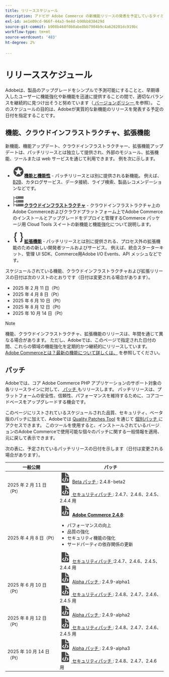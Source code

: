 ```yaml
---
title: リリーススケジュール
description: アドビが Adobe Commerce の新機能リリースの発表を予定しているタイミングを学びます。
exl-id: ae1e09cd-966f-44a3-9e4d-b90bb838429d
source-git-commit: b908b468f0b8abe8bb7904b9c4a626201dc919bc
workflow-type: tm+mt
source-wordcount: '483'
ht-degree: 2%

---
```



# リリーススケジュール

Adobeは、製品のアップグレードをシンプルで予測可能にすることと、早期導入したユーザーに機能強化や新機能を迅速に提供することの間で、適切なバランスを継続的に見つけ出そうと努めています（[ バージョンポリシー ](versioning-policy.md) を参照）。 このスケジュールの目的は、Adobeが実質的な新機能のリリースを発表する予定の日付を指定することです。

## 機能、クラウドインフラストラクチャ、拡張機能

新機能、機能アップデート、クラウドインフラストラクチャー、拡張機能アップデートは、パッチリリースとは独立して提供され、外部のモジュール、拡張機能、ツールまたは web サービスを通じて利用できます。 例を次に示します。

- ![ 機能アイコン ](../assets/icons/feature.svg)[**機能と機能性**](https://experienceleague.adobe.com/en/docs/commerce/user-guides/release-information/release-notes-all) - パッチリリースとは別に提供される新機能。 例えば、[B2B](https://experienceleague.adobe.com/en/docs/commerce-admin/b2b/release-notes)、カタログサービス、データ接続、ライブ検索、製品レコメンデーションなどです。

- ![ インフラストラクチャアイコン ](../assets/icons/servers.svg)[**クラウドインフラストラクチャ**](https://experienceleague.adobe.com/en/docs/commerce-on-cloud/user-guide/release-notes/cloud-tools-suite) - クラウドインフラストラクチャ上のAdobe Commerceおよびクラウドプラットフォーム上でAdobe Commerceのインストールとアップグレードをデプロイと管理するCommerce パッケージ用 Cloud Tools スイートの新機能と機能強化について説明します。

- ![ 拡張アイコン ](../assets/icons/brackets.svg)[**拡張機能**](https://developer.adobe.com/commerce/extensibility/) - パッチリリースとは別に提供される、プロセス外の拡張機能のための新しい開発者ツールおよびサービス。 例えば、統合スターターキット、管理 UI SDK、Commerce用Adobe I/O Events、API メッシュなどです。

スケジュールされている機能、クラウドインフラストラクチャおよび拡張リリースの日付は次のリストのとおりです（日付は変更される場合があります）。

- 2025 年 2 月 11 日（Pt）
- 2025 年 4 月 8 日（Pt）
- 2025 年 6 月 10 日（Pt）
- 2025 年 8 月 12 日（Pt）
- 2025 年 10 月 14 日（Pt）

>[!NOTE]
>
>機能、クラウドインフラストラクチャ、拡張機能のリリースは、年間を通じて異なる場合があります。 ただし、Adobeでは、このページで指定された日付の間、これらの領域の機能強化を定期的かつ継続的にリリースしています。 [Adobe Commerceとは？最新の機能について詳しくは、](https://business.adobe.com/products/magento/magento-commerce.html) を参照してください。

## パッチ

Adobeでは、コア Adobe Commerce PHP アプリケーションのサポート対象の各リリースラインに対して、[ パッチ ](versioning-policy.md#patch-release) もリリースします。 パッチリリースは、プラットフォームの安全性、信頼性、パフォーマンスを維持するために、コアコードベースをアップグレードする機会です。

このページにリストされているスケジュールされた品質、セキュリティ、ベータ版のパッチに加えて、Adobeでは [Quality Patches Tool](versioning-policy.md#individual-patch) を通じて [ 個別パッチ ](../tools/quality-patches-tool/usage.md) にアクセスできます。 このツールを使用すると、インストールされているバージョンのAdobe Commerceで使用可能な個々のパッチに関する一般情報を適用、元に戻して表示できます。

次の表に、予定されているパッチリリースの日付を示します（日付は変更される場合があります）。

<table>
<thead>
  <tr>
    <th>一般公開</th>
    <th>パッチ</th>
  </tr>
</thead>
<tbody>
  <tr>
  <tr>
    <td>2025 年 2 月 11 日（Pt）</td>
    <td><img alt="パッチリリースアイコン" src="../assets/icons/file-code.svg"></img> <a href="versioning-policy.md#beta-patch-release">Beta パッチ </a>: 2.4.8-beta2<br><img alt="パッチリリースアイコン" src="../assets/icons/file-code.svg"></img><a href="release-notes/security/overview.md"> セキュリティパッチ </a>: 2.4.7、2.4.6、2.4.5、2.4.4 用</td>
  </tr>
  <tr>
    <tr>
    <td>2025 年 4 月 8 日（Pt）</td>
    <td><img alt="パッチリリースアイコン" src="../assets/icons/file-code.svg"></img> <a href="release-notes/commerce/overview.md"><strong>Adobe Commerce 2.4.8</a></strong>:<ul><li>パフォーマンスの向上</li><li>品質の強化</li><li>セキュリティ機能の強化</li><li>サードパーティの依存関係の更新</li></ul><img alt="パッチリリースアイコン" src="../assets/icons/file-code.svg"></img> <a href="release-notes/security/overview.md"> セキュリティパッチ </a>:2.4.7、2.4.6、2.4.5、2.4.4 用</td>
  </tr>
  <tr>
    <td>2025 年 6 月 10 日（Pt）</td>
    <td><img alt="パッチリリースアイコン" src="../assets/icons/file-code.svg"></img> <a href="versioning-policy.md#alpha-patch-release">Alpha パッチ </a>: 2.4.9-alpha1<br><img alt="パッチリリースアイコン" src="../assets/icons/file-code.svg"></img><a href="release-notes/security/overview.md"> セキュリティパッチ </a>: 2.4.8、2.4.7、2.4.6、2.4.5 用</td>
  </tr>
  <tr>
    <td>2025 年 8 月 12 日（Pt）</td>
    <td><img alt="パッチリリースアイコン" src="../assets/icons/file-code.svg"></img> <a href="versioning-policy.md#alpha-patch-release">Alpha パッチ </a>: 2.4.9-alpha2<br><img alt="パッチリリースアイコン" src="../assets/icons/file-code.svg"></img><a href="release-notes/security/overview.md"> セキュリティパッチ </a>: 2.4.8、2.4.7、2.4.6、2.4.5 用</td>
  </tr>
  <tr>
    <td>2025 年 10 月 14 日（Pt）</td>
    <td><img alt="パッチリリースアイコン" src="../assets/icons/file-code.svg"></img> <a href="versioning-policy.md#alpha-patch-release">Alpha パッチ </a>: 2.4.9-alpha3<br><img alt="パッチリリースアイコン" src="../assets/icons/file-code.svg"></img><a href="release-notes/security/overview.md"> セキュリティパッチ </a>: 2.4.8、2.4.7、2.4.6 用</td>
  </tr>
</tbody>
</table>